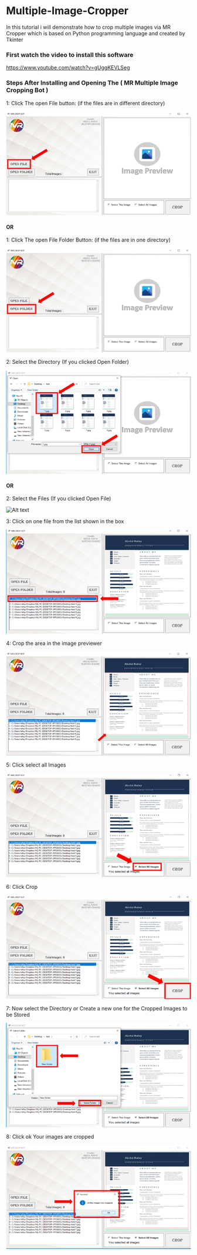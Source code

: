 # Multiple-Image-Cropper
In this tutorial i will demonstrate how to crop multiple images via MR Cropper which is based on Python programming language and created by Tkinter 

### First watch the video to install this software 

https://www.youtube.com/watch?v=gUggKEVLSeg

### Steps After Installing and Opening The ( MR Multiple Image Cropping Bot )

1: Click The open File button: (if the files are in different directory)

![Alt text](/images/git1.png?raw=true "Optional Title")

#### OR
1: Click The open File Folder Button: (if the files are in one directory)

![Alt text](/images/git1-1.png?raw=true "Optional Title")

2: Select the Directory (If you clicked Open Folder) 

![Alt text](/images/git2.png?raw=true "Optional Title")
#### OR
2: Select the Files (If you clicked Open File)

![Alt text](/images/git2-2.png?raw=true "Optional Title")

3: Click on one file from the list shown in the box

![Alt text](/images/git3.png?raw=true "Optional Title")

4: Crop the area in the image previewer

![Alt text](/images/git4.png?raw=true "Optional Title")

5: Click select all Images 

![Alt text](/images/git5.png?raw=true "Optional Title")

6: Click Crop

![Alt text](/images/git6.png?raw=true "Optional Title")

7: Now select the Directory or Create a new one for the Cropped Images to be Stored

![Alt text](/images/git7.png?raw=true "Optional Title")

8: Click ok Your images are cropped

![Alt text](/images/git8.png?raw=true "Optional Title")

 
